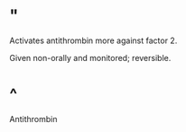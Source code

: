 # "

Activates antithrombin more against factor 2.

Given non-orally and monitored; reversible.

# ^

Antithrombin
